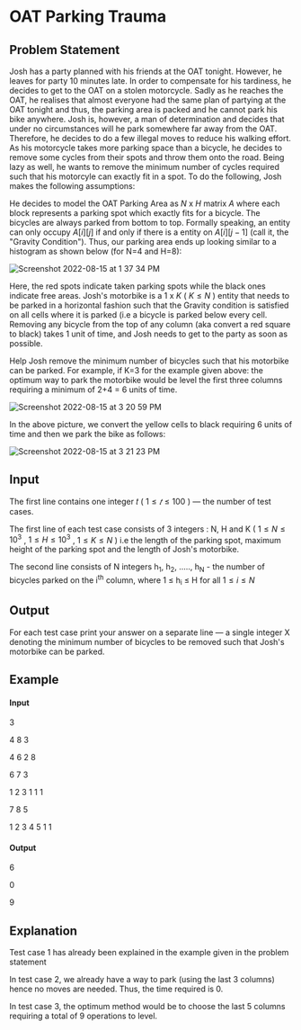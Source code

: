 # OAT Parking Trauma

## Problem Statement

Josh has a party planned with his friends at the OAT tonight. However, he leaves for party 10 minutes late. In order to compensate for his tardiness, he decides to get to the OAT on a stolen motorcycle. Sadly as he reaches the OAT, he realises that almost everyone had the same plan of partying at the OAT tonight and thus, the parking area is packed and he cannot park his bike anywhere. Josh is, however, a man of determination and decides that under no circumstances will he park somewhere far away from the OAT. Therefore, he decides to do a few illegal moves to reduce his walking effort. As his motorcycle takes more parking space than a bicycle, he decides to remove some cycles from their spots and throw them onto the road. Being lazy as well, he wants to remove the minimum number of cycles required such that his motorcyle can exactly fit in a spot. To do the following, Josh makes the following assumptions:

He decides to model the OAT Parking Area as $N$ x $H$ matrix $A$ where each block represents a parking spot which exactly fits for a bicycle. The bicycles are always parked from bottom to top. Formally speaking, an entity can only occupy $A[i][j]$ if and only if there is a entity on $A[i][j-1]$ (call it, the "Gravity Condition"). Thus, our parking area ends up looking similar to a histogram as shown below (for N=4 and H=8):

   ![Screenshot 2022-08-15 at 1 37 34 PM](https://user-images.githubusercontent.com/97837018/184599456-bdda91b9-5eab-4a57-863a-ea0e39233172.png)

Here, the red spots indicate taken parking spots while the black ones indicate free areas. Josh's motorbike is a $1$ x $K$ ( $K ≤ N$ ) entity that needs to be parked in a horizontal fashion such that the Gravity condition is satisfied on all cells where it is parked (i.e a bicycle is parked below every cell. Removing any bicycle from the top of any column (aka convert a red square to black) takes 1 unit of time, and Josh needs to get to the party as soon as possible.

Help Josh remove the minimum number of bicycles such that his motorbike can be parked. For example, if K=3 for the example given above: the optimum way to park the motorbike would be level the first three columns requiring a minimum of 2+4 = 6 units of time. 

![Screenshot 2022-08-15 at 3 20 59 PM](https://user-images.githubusercontent.com/97837018/184614790-a6e65c62-6803-410f-b81a-09d3842ad860.png) 

In the above picture, we convert the yellow cells to black requiring 6 units of time and then we park the bike as follows:

![Screenshot 2022-08-15 at 3 21 23 PM](https://user-images.githubusercontent.com/97837018/184614821-2c81cd12-5a06-44e6-8467-0fc86b15b0ba.png)


## Input

The first line contains one integer 𝑡 ( $1 ≤ 𝑡 ≤ 100$ ) — the number of test cases.

The first line of each test case consists of 3 integers : N, H and K ( $1 ≤ N ≤ 10^3$ , $1 ≤ H ≤ 10^3$ , $1 ≤ K ≤ N$ ) i.e the length of the parking spot, maximum height of the parking spot and the length of Josh's motorbike.

The second line consists of N integers h<sub>1</sub>, h<sub>2</sub>, ....., h<sub>N</sub> - the number of bicycles parked on the i<sup>th</sup> column, where 1 ≤ h<sub>i</sub> ≤ H for all $1 ≤ i ≤ N$

## Output

For each test case print your answer on a separate line — a single integer X denoting the minimum number of bicycles to be removed such that Josh's motorbike can be parked.

## Example

#### Input
3

4 8 3

4 6 2 8

6 7 3

1 2 3 1 1 1

7 8 5

1 2 3 4 5 1 1

#### Output

6

0

9

## Explanation

Test case 1 has already been explained in the example given in the problem statement

In test case 2, we already have a way to park (using the last 3 columns) hence no moves are needed. Thus, the time required is 0.

In test case 3, the optimum method would be to choose the last 5 columns requiring a total of 9 operations to level.
